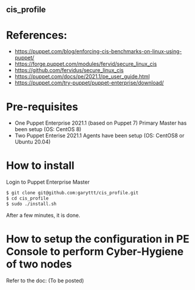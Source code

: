 ## cis_profile

# References:
* https://puppet.com/blog/enforcing-cis-benchmarks-on-linux-using-puppet/
* https://forge.puppet.com/modules/fervid/secure_linux_cis
* https://github.com/fervidus/secure_linux_cis
* https://puppet.com/docs/pe/2021.1/pe_user_guide.html
* https://puppet.com/try-puppet/puppet-enterprise/download/

# Pre-requisites
* One Puppet Enterprise 2021.1 (based on Puppet 7) Primary Master has been setup (OS:  CentOS 8)
* Two Puppet Enterise 2021.1 Agents have been setup (OS: CentOS8 or Ubuntu 20.04)

# How to install
Login to Puppet Enterprise Master
```bash
$ git clone git@github.com:garyttt/cis_profile.git
$ cd cis_profile
$ sudo ./install.sh
```
After a few minutes, it is done.

# How to setup the configuration in PE Console to perform Cyber-Hygiene of two nodes
Refer to the doc:
(To be posted)
